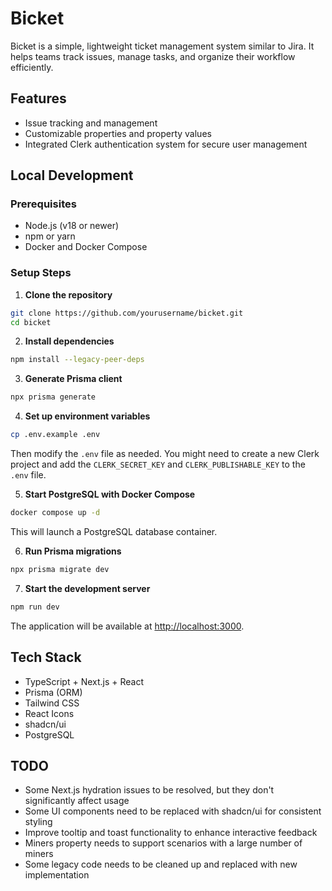 # Bicket

Bicket is a simple, lightweight ticket management system similar to Jira. It helps teams track issues, manage tasks, and organize their workflow efficiently.

## Features

- Issue tracking and management
- Customizable properties and property values
- Integrated Clerk authentication system for secure user management

## Local Development

### Prerequisites

- Node.js (v18 or newer)
- npm or yarn
- Docker and Docker Compose

### Setup Steps

1. **Clone the repository**

```bash
git clone https://github.com/yourusername/bicket.git
cd bicket
```

2. **Install dependencies**

```bash
npm install --legacy-peer-deps
```

3. **Generate Prisma client**

```bash
npx prisma generate
```

4. **Set up environment variables**

```bash
cp .env.example .env
```

Then modify the `.env` file as needed. You might need to create a new Clerk project and add the `CLERK_SECRET_KEY` and `CLERK_PUBLISHABLE_KEY` to the `.env` file.

5. **Start PostgreSQL with Docker Compose**

```bash
docker compose up -d
```

This will launch a PostgreSQL database container.

6. **Run Prisma migrations**

```bash
npx prisma migrate dev
```

7. **Start the development server**

```bash
npm run dev
```

The application will be available at [http://localhost:3000](http://localhost:3000).

## Tech Stack

- TypeScript + Next.js + React
- Prisma (ORM)
- Tailwind CSS
- React Icons
- shadcn/ui
- PostgreSQL

## TODO

- Some Next.js hydration issues to be resolved, but they don't significantly affect usage
- Some UI components need to be replaced with shadcn/ui for consistent styling
- Improve tooltip and toast functionality to enhance interactive feedback
- Miners property needs to support scenarios with a large number of miners
- Some legacy code needs to be cleaned up and replaced with new implementation